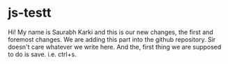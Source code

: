 # js-testt

Hi! My name is Saurabh Karki and this is our new changes, the first and foremost changes. We are adding this part into the github repository. Sir doesn't care whatever we write here. And the, first thing we are supposed to do is save. i.e. ctrl+s.